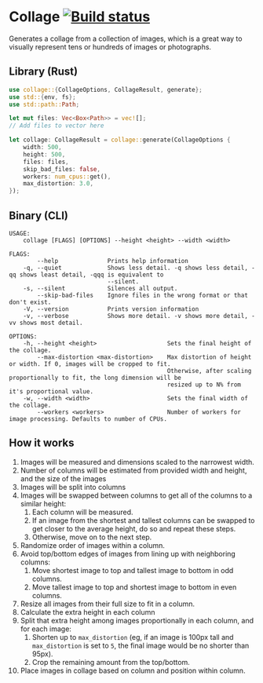 # Collage [![Build status](https://travis-ci.org/0b10011/collage.svg?branch=master)](https://travis-ci.org/0b10011/collage)

Generates a collage from a collection of images,
which is a great way to visually represent tens or hundreds of images or photographs.

## Library (Rust)

```rust
use collage::{CollageOptions, CollageResult, generate};
use std::{env, fs};
use std::path::Path;

let mut files: Vec<Box<Path>> = vec![];
// Add files to vector here

let collage: CollageResult = collage::generate(CollageOptions {
    width: 500,
    height: 500,
    files: files,
    skip_bad_files: false,
    workers: num_cpus::get(),
    max_distortion: 3.0,
});
```

## Binary (CLI)

```text
USAGE:
    collage [FLAGS] [OPTIONS] --height <height> --width <width>

FLAGS:
        --help              Prints help information
    -q, --quiet             Shows less detail. -q shows less detail, -qq shows least detail, -qqq is equivalent to
                            --silent.
    -s, --silent            Silences all output.
        --skip-bad-files    Ignore files in the wrong format or that don't exist.
    -V, --version           Prints version information
    -v, --verbose           Shows more detail. -v shows more detail, -vv shows most detail.

OPTIONS:
    -h, --height <height>                    Sets the final height of the collage.
        --max-distortion <max-distortion>    Max distortion of height or width. If 0, images will be cropped to fit.
                                             Otherwise, after scaling proportionally to fit, the long dimension will be
                                             resized up to N% from it's proportional value.
    -w, --width <width>                      Sets the final width of the collage.
        --workers <workers>                  Number of workers for image processing. Defaults to number of CPUs.
```

## How it works

1. Images will be measured and dimensions scaled to the narrowest width.
2. Number of columns will be estimated from provided width and height, and the size of the images
3. Images will be split into columns
4. Images will be swapped between columns to get all of the columns to a similar height:
   1. Each column will be measured.
   2. If an image from the shortest and tallest columns can be swapped to get closer to the average height, do so and repeat these steps.
   3. Otherwise, move on to the next step.
5. Randomize order of images within a column.
6. Avoid top/bottom edges of images from lining up with neighboring columns:
   1. Move shortest image to top and tallest image to bottom in odd columns.
   2. Move tallest image to top and shortest image to bottom in even columns.
7. Resize all images from their full size to fit in a column.
8. Calculate the extra height in each column
9. Split that extra height among images proportionally in each column, and for each image:
   1. Shorten up to `max_distortion` (eg, if an image is 100px tall and `max_distortion` is set to `5`, the final image would be no shorter than 95px).
   2. Crop the remaining amount from the top/bottom.
10. Place images in collage based on column and position within column.
